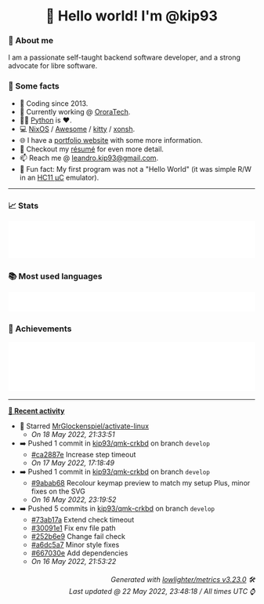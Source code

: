 <!-- README template, populated using this action:
     https://github.com/kip93/kip93/blob/main/.github/workflows/readme.yml. -->

<h1 align="center">👋 Hello world! I'm @kip93</h1> <!-- LOGIN => username -->

### 👤 About me

I am a passionate self-taught backend software developer, and a strong advocate for libre software.


### 💬 Some facts

* 📅 Coding since 2013.
* 💼 Currently working @ [OroraTech](https://ororatech.com/).
* 👨‍💻 [Python](https://github.com/search?q=user%3Akip93&l=python) is ❤️. <!-- LOGIN => username -->
* 💻 [NixOS](https://github.com/NixOS/) /
     [Awesome](https://github.com/awesomeWM/) /
     [kitty](https://github.com/kovidgoyal/kitty/) /
     [xonsh](https://github.com/xonsh/).
* 🌐 I have a [portfolio website](https://kip93.net/) with some more information.
* 📝 Checkout my [résumé](https://kip93.net/resume/) for even more detail.
* 📫 Reach me @ [leandro.kip93@gmail.com](mailto:leandro.kip93@gmail.com).
* 🎲 Fun fact: My first program was not a "Hello World" (it was simple R/W in an [HC11 µC](https://en.wikipedia.org/wiki/68HC11) emulator).


-----------------------------------------------------------------------------------------------------------------------


### 📈 Stats

![](./stats.svg)


### 📚 Most used languages <!-- by percentage, in decreasing order -->

![](./languages.svg)


### 🏅 Achievements

![](./achievements.svg)


-----------------------------------------------------------------------------------------------------------------------


**[📰 Recent activity](https://github.com/kip93)**
* 🌟 Starred [MrGlockenspiel/activate-linux](https://github.com/MrGlockenspiel/activate-linux)
  * *On 18 May 2022, 21:33:51*
* ➡️ Pushed 1 commit in [kip93/qmk-crkbd](https://github.com/kip93/qmk-crkbd) on branch `develop`
  * [#ca2887e](https://github.com/kip93/qmk-crkbd/commit/ca2887e) Increase step timeout
  * *On 17 May 2022, 17:18:49*
* ➡️ Pushed 1 commit in [kip93/qmk-crkbd](https://github.com/kip93/qmk-crkbd) on branch `develop`
  * [#9abab68](https://github.com/kip93/qmk-crkbd/commit/9abab68) Recolour keymap preview to match my setup
Plus, minor fixes on the SVG
  * *On 16 May 2022, 23:19:52*
* ➡️ Pushed 5 commits in [kip93/qmk-crkbd](https://github.com/kip93/qmk-crkbd) on branch `develop`
  * [#73ab17a](https://github.com/kip93/qmk-crkbd/commit/73ab17a) Extend check timeout
  * [#30091e1](https://github.com/kip93/qmk-crkbd/commit/30091e1) Fix env file path
  * [#252b6e9](https://github.com/kip93/qmk-crkbd/commit/252b6e9) Change fail check
  * [#a6dc5a7](https://github.com/kip93/qmk-crkbd/commit/a6dc5a7) Minor style fixes
  * [#667030e](https://github.com/kip93/qmk-crkbd/commit/667030e) Add dependencies
  * *On 16 May 2022, 21:53:22*
 <!-- Last activity -->


<h6 align="right"><em>
    Generated with <a href="https://github.com/lowlighter/metrics/tree/latest/">lowlighter/metrics v3.23.0</a> 🛠️<br> <!-- VERSION => MAJOR.minor.patch -->
    Last updated @ 22 May 2022, 23:48:18 / All times UTC ⌚ <!-- meta.generated => DD/MM/YYYY, hh:mm -->
</em></h6>
